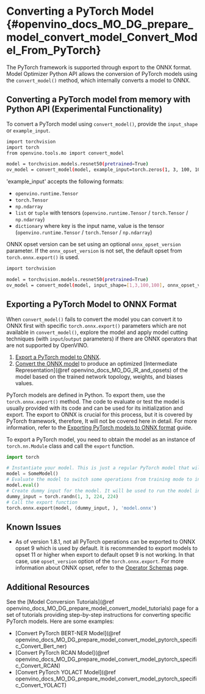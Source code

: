 # Converting a PyTorch Model {#openvino_docs_MO_DG_prepare_model_convert_model_Convert_Model_From_PyTorch}

The PyTorch framework is supported through export to the ONNX format. Model Optimizer Python API allows the conversion of PyTorch models using the `convert_model()` method, which internally converts a model to ONNX.

## Converting a PyTorch model from memory with Python API (Experimental Functionality)

To convert a PyTorch model using `convert_model()`, provide the `input_shape` or `example_input`.

```sh
import torchvision
import torch
from openvino.tools.mo import convert_model

model = torchvision.models.resnet50(pretrained=True)
ov_model = convert_model(model, example_input=torch.zeros(1, 3, 100, 100))
```

'example_input' accepts the following formats:

* `openvino.runtime.Tensor`
* `torch.Tensor`
* `np.ndarray`
* `list` or `tuple` with tensors (`openvino.runtime.Tensor` / `torch.Tensor` / `np.ndarray`)
* `dictionary` where key is the input name, value is the tensor (`openvino.runtime.Tensor` / `torch.Tensor` / `np.ndarray`)

ONNX opset version can be set using an optional `onnx_opset_version` parameter.
If the `onnx_opset_version` is not set, the default opset from `torch.onnx.export()` is used.

```sh
import torchvision

model = torchvision.models.resnet50(pretrained=True)
ov_model = convert_model(model, input_shape=[1,3,100,100], onnx_opset_version=13)
```

## Exporting a PyTorch Model to ONNX Format <a name="export-to-onnx"></a>

When `convert_model()` fails to convert the model you can convert it to ONNX first with specific `torch.onnx.export()` parameters which are not available in `convert_model()`, explore the model and apply model cutting techniques (with `input`/`output` parameters) if there are ONNX operators that are not supported by OpenVINO.

1. [Export a PyTorch model to ONNX](#export-to-onnx).
2. [Convert the ONNX model](Convert_Model_From_ONNX.md) to produce an optimized [Intermediate Representation](@ref openvino_docs_MO_DG_IR_and_opsets) of the model based on the trained network topology, weights, and biases values.

PyTorch models are defined in Python. To export them, use the `torch.onnx.export()` method. The code to
evaluate or test the model is usually provided with its code and can be used for its initialization and export.
The export to ONNX is crucial for this process, but it is covered by PyTorch framework, therefore, It will not be covered here in detail. 
For more information, refer to the [Exporting PyTorch models to ONNX format](https://pytorch.org/docs/stable/onnx.html) guide.

To export a PyTorch model, you need to obtain the model as an instance of `torch.nn.Module` class and call the `export` function.

```python
import torch

# Instantiate your model. This is just a regular PyTorch model that will be exported in the following steps.
model = SomeModel()
# Evaluate the model to switch some operations from training mode to inference.
model.eval()
# Create dummy input for the model. It will be used to run the model inside export function.
dummy_input = torch.randn(1, 3, 224, 224)
# Call the export function
torch.onnx.export(model, (dummy_input, ), 'model.onnx')
```

## Known Issues

* As of version 1.8.1, not all PyTorch operations can be exported to ONNX opset 9 which is used by default.
It is recommended to export models to opset 11 or higher when export to default opset 9 is not working. In that case, use `opset_version`
option of the `torch.onnx.export`. For more information about ONNX opset, refer to the [Operator Schemas](https://github.com/onnx/onnx/blob/master/docs/Operators.md) page.

## Additional Resources
See the [Model Conversion Tutorials](@ref openvino_docs_MO_DG_prepare_model_convert_model_tutorials) page for a set of tutorials providing step-by-step instructions for converting specific PyTorch models. Here are some examples:
* [Convert PyTorch BERT-NER Model](@ref openvino_docs_MO_DG_prepare_model_convert_model_pytorch_specific_Convert_Bert_ner)
* [Convert PyTorch RCAN Model](@ref openvino_docs_MO_DG_prepare_model_convert_model_pytorch_specific_Convert_RCAN)
* [Convert PyTorch YOLACT Model](@ref openvino_docs_MO_DG_prepare_model_convert_model_pytorch_specific_Convert_YOLACT)
